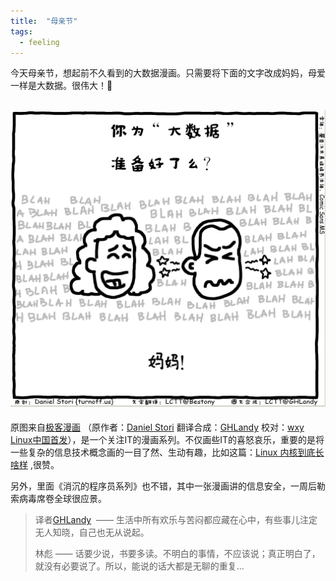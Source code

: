 ```yaml
---
title:  "母亲节"
tags:
  - feeling
---
```


​     今天母亲节，想起前不久看到的大数据漫画。只需要将下面的文字改成妈妈，母爱一样是大数据。很伟大！​:bouquet:​




![mama](../../assets/images/mama.png)
---
  
  原图来自[极客漫画](https://linux.cn/article-8475-1.html) （原作者：[Daniel Stori](http://turnoff.us/about/) 翻译合成：[GHLandy](https://github.com/GHLandy) 校对：[wxy](https://github.com/wxy)  [Linux中国首发](https://linux.cn/article-8485-1.html)），是一个关注IT的漫画系列。不仅画些IT的喜怒哀乐，重要的是将一些复杂的信息技术概念画的一目了然、生动有趣，比如这篇：[Linux 内核到底长啥样](https://linux.cn/article-8290-1.html) ,很赞。

  另外，里面《消沉的程序员系列》也不错，其中一张漫画讲的信息安全，一周后勒索病毒席卷全球很应景。

>译者[GHLandy](http://ghlandy.com/)   ——  生活中所有欢乐与苦闷都应藏在心中，有些事儿注定无人知晓，自己也无从说起。 
>
> 林彪 ——   话要少说，书要多读。不明白的事情，不应该说；真正明白了，就没有必要说了。所以，能说的话大都是无聊的重复... 
